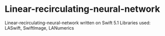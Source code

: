# Linear-recirculating-neural-network
Linear-recirculating-neural-network written on Swift 5.1
Libraries used: LASwift, SwiftImage, LANumerics
